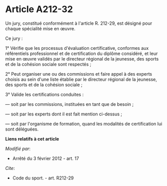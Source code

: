 # Article A212-32

Un jury, constitué conformément à l'article R. 212-29, est désigné pour chaque spécialité mise en œuvre. 

Ce jury : 

1° Vérifie que les processus d'évaluation certificative, conformes aux référentiels professionnel et de certification du
diplôme considéré, et leur mise en œuvre validés par le directeur régional de la jeunesse, des sports et de la cohésion
sociale sont respectés ; 

2° Peut organiser une ou des commissions et faire appel à des experts choisis au sein d'une liste établie par le directeur
régional de la jeunesse, des sports et de la cohésion sociale ; 

3° Valide les certifications conduites : 

― soit par les commissions, instituées en tant que de besoin ; 

― soit par les experts dont il est fait mention ci-dessus ; 

― soit par l'organisme de formation, quand les modalités de certification lui sont déléguées.

**Liens relatifs à cet article**

_Modifié par_:

  - Arrêté du 3 février 2012 - art. 17

_Cite_:

  - Code du sport. - art. R212-29
